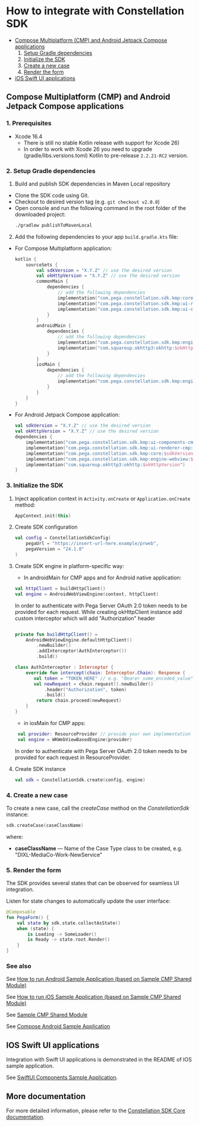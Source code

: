 # How to integrate with Constellation SDK 

- [Compose Multiplatform (CMP) and Android Jetpack Compose applications](#compose-multiplatform-cmp-and-android-jetpack-compose-applications)
  1. [Setup Gradle dependencies](#1-setup-gradle-dependencies)
  2. [Initialize the SDK](#2-initialize-the-sdk)
  3. [Create a new case](#3-create-a-new-case)
  4. [Render the form](#4-render-the-form)
- [iOS Swift UI applications](#ios-swift-ui-applications)

## Compose Multiplatform (CMP) and Android Jetpack Compose applications

### 1. Prerequisites

- Xcode 16.4
   - There is still no stable Kotlin release with support for Xcode 26)
   - In order to work with Xcode 26 you need to upgrade (gradle/libs.versions.toml) Kotlin to pre-release `2.2.21-RC2` version.
  
### 2. Setup Gradle dependencies

1. Build and publish SDK dependencies in Maven Local repository

- Clone the SDK code using Git.
- Checkout to desired version tag (e.g. `git checkout v2.0.0`)
- Open console and run the following command in the root folder of the downloaded project:
    ```bash
    ./gradlew publishToMavenLocal
    ```
   
2. Add the following dependencies to your app `build.gradle.kts` file:

- For Compose Multiplatform application:
    ```kotlin
    kotlin {
        sourceSets {
            val sdkVersion = "X.Y.Z" // use the desired version
            val okHttpVersion = "X.Y.Z" // use the desired version
            commonMain {
                dependencies {
                    // add the following dependencies
                    implementation("com.pega.constellation.sdk.kmp:core:$sdkVersion")
                    implementation("com.pega.constellation.sdk.kmp:ui-renderer-cmp:$sdkVersion")
                    implementation("com.pega.constellation.sdk.kmp:ui-components-cmp:$sdkVersion")
                }
            }
            androidMain {
                dependencies {
                    // add the following dependencies
                    implementation("com.pega.constellation.sdk.kmp:engine-webview:$sdkVersion")
                    implementation("com.squareup.okhttp3:okhttp:$okHttpVersion")
                }
            }
            iosMain {
                dependencies {
                    // add the following dependencies
                    implementation("com.pega.constellation.sdk.kmp:engine-webview:$sdkVersion")
                }
            }
        }
    }
    ```

- For Android Jetpack Compose application:
    ```kotlin
    val sdkVersion = "X.Y.Z" // use the desired version
    val okHttpVersion = "X.Y.Z" // use the desired version
    dependencies {
        implementation("com.pega.constellation.sdk.kmp:ui-components-cmp:$sdkVersion")
        implementation("com.pega.constellation.sdk.kmp:ui-renderer-cmp:$sdkVersion")
        implementation("com.pega.constellation.sdk.kmp:core:$sdkVersion")
        implementation("com.pega.constellation.sdk.kmp:engine-webview:$sdkVersion")
        implementation("com.squareup.okhttp3:okhttp:$okHttpVersion")
    }
    ```

### 3. Initialize the SDK

1. Inject application context in `Activity.onCreate` or `Application.onCreate` method:
    ```kotlin
    AppContext.init(this)
    ```
2. Create SDK configuration
    ```kotlin
    val config = ConstellationSdkConfig(
        pegaUrl = "https://insert-url-here.example/prweb",
        pegaVersion = "24.1.0"
    )
    ```
   
3. Create SDK engine in platform-specific way:

    - In androidMain for CMP apps and for Android native application:
    ```kotlin
    val httpClient = buildHttpClient()
    val engine = AndroidWebViewEngine(context, httpClient)
    ```
    In order to authenticate with Pega Server OAuth 2.0 token needs to be provided for each request. 
    While creating okHttpClient instance add custom interceptor which will add "Authorization" header
    ```kotlin
   
    private fun buildHttpClient() =
        AndroidWebViewEngine.defaultHttpClient()
            .newBuilder()
            .addInterceptor(AuthInterceptor())
            .build()
   
    class AuthInterceptor : Interceptor {
        override fun intercept(chain: Interceptor.Chain): Response {
           val token = "TOKEN_HERE" // e.g. "Bearer some_encoded_value"
           val newRequest = chain.request().newBuilder()
               .header("Authorization", token)
               .build()
            return chain.proceed(newRequest)
        }
    }
    ```

    - in iosMain for CMP apps:
    ```kotlin
     val provider: ResourceProvider // provide your own implementation of ResourceProvider
     val engine = WKWebViewBasedEngine(provider)
    ```
   In order to authenticate with Pega Server OAuth 2.0 token needs to be provided for each request in ResourceProvider.


4. Create SDK instance
    ```kotlin
    val sdk = ConstellationSdk.create(config, engine)
    ```

### 4. Create a new case

To create a new case, call the *createCase* method on the *ConstellationSdk* instance:

```kotlin
sdk.createCase(caseClassName)
```

where:
- **caseClassName** — Name of the Case Type class to be created, e.g. "DIXL-MediaCo-Work-NewService"

### 5. Render the form

The SDK provides several states that can be observed for seamless UI integration.

Listen for state changes to automatically update the user interface:

```kotlin
@Composable
fun PegaForm() {
    val state by sdk.state.collectAsState()
    when (state) {
        is Loading -> SomeLoader()
        is Ready -> state.root.Render()
    }
}
```

### See also

See [How to run Android Sample Application (based on Sample CMP Shared Module)](../samples/android-cmp-app/README.md) 

See [How to run iOS Sample Application (based on Sample CMP Shared Module)](../samples/ios-cmp-app/README.md)

See [Sample CMP Shared Module](../samples/base-cmp-app/README.md)

See [Compose Android Sample Application](../samples/android-compose-app/README.md)

## IOS Swift UI applications

Integration with Swift UI applications is demonstrated in the README of IOS sample application.

See [SwiftUI Components Sample Application](../samples/swiftui-components-app/README.md).

## More documentation

For more detailed information, please refer to the [Constellation SDK Core documentation](../core/README.md).

